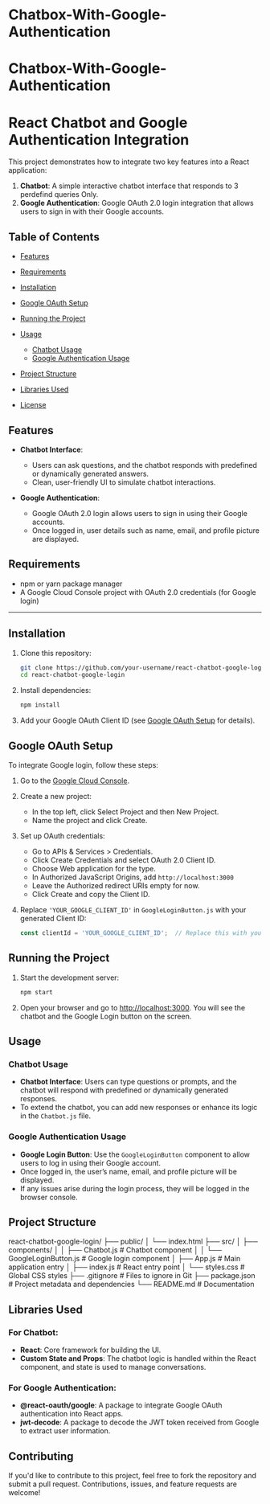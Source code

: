 
# Chatbox-With-Google-Authentication
# Chatbox-With-Google-Authentication


# React Chatbot and Google Authentication Integration

This project demonstrates how to integrate two key features into a React application:

1. **Chatbot**: A simple interactive chatbot interface that responds to 3 perdefind queries Only.
2. **Google Authentication**: Google OAuth 2.0 login integration that allows users to sign in with their Google accounts.

## Table of Contents

- [Features](#features)
- [Requirements](#requirements)
- [Installation](#installation)
- [Google OAuth Setup](#google-oauth-setup)
- [Running the Project](#running-the-project)
- [Usage](#usage)
  - [Chatbot Usage](#chatbot-usage)
  - [Google Authentication Usage](#google-authentication-usage)
- [Project Structure](#project-structure)
- [Libraries Used](#libraries-used)

- [License](#license)



## Features

- **Chatbot Interface**:
  - Users can ask questions, and the chatbot responds with predefined or dynamically generated answers.
  - Clean, user-friendly UI to simulate chatbot interactions.
  
- **Google Authentication**:
  - Google OAuth 2.0 login allows users to sign in using their Google accounts.
  - Once logged in, user details such as name, email, and profile picture are displayed.



## Requirements


- npm or yarn package manager
- A Google Cloud Console project with OAuth 2.0 credentials (for Google login)

---

## Installation

1. Clone this repository:

    ```bash
    git clone https://github.com/your-username/react-chatbot-google-login.git
    cd react-chatbot-google-login
    ```

2. Install dependencies:

    ```bash
    npm install
    ```

3. Add your Google OAuth Client ID (see [Google OAuth Setup](#google-oauth-setup) for details).


## Google OAuth Setup

To integrate Google login, follow these steps:

1. Go to the [Google Cloud Console](https://console.cloud.google.com/).

2. Create a new project:
   - In the top left, click Select Project and then New Project.
   - Name the project and click Create.

3. Set up OAuth credentials:
   - Go to APIs & Services > Credentials.
   - Click Create Credentials and select OAuth 2.0 Client ID.
   - Choose Web application for the type.
   - In Authorized JavaScript Origins, add `http://localhost:3000` 
   - Leave the Authorized redirect URIs empty for now.
   - Click Create and copy the Client ID.

4. Replace `'YOUR_GOOGLE_CLIENT_ID'` in `GoogleLoginButton.js` with your generated Client ID:

    ```javascript
    const clientId = 'YOUR_GOOGLE_CLIENT_ID';  // Replace this with your actual Client ID
    ```



## Running the Project

1. Start the development server:

    ```bash
    npm start
    ```

2. Open your browser and go to [http://localhost:3000](http://localhost:3000). You will see the chatbot and the Google Login button on the screen.



## Usage

### Chatbot Usage

- **Chatbot Interface**: Users can type questions or prompts, and the chatbot will respond with predefined or dynamically generated responses.
- To extend the chatbot, you can add new responses or enhance its logic in the `Chatbot.js` file.

### Google Authentication Usage

- **Google Login Button**: Use the `GoogleLoginButton` component to allow users to log in using their Google account.
- Once logged in, the user’s name, email, and profile picture will be displayed.
- If any issues arise during the login process, they will be logged in the browser console.


## Project Structure


react-chatbot-google-login/
├── public/
│   └── index.html
├── src/
│   ├── components/
│   │   ├── Chatbot.js                # Chatbot component
│   │   └── GoogleLoginButton.js      # Google login component
│   ├── App.js                        # Main application entry
│   ├── index.js                      # React entry point
│   └── styles.css                    # Global CSS styles
├── .gitignore                         # Files to ignore in Git
├── package.json                       # Project metadata and dependencies
└── README.md                          # Documentation


## Libraries Used

### For Chatbot:

- **React**: Core framework for building the UI.
- **Custom State and Props**: The chatbot logic is handled within the React component, and state is used to manage conversations.

### For Google Authentication:

- **@react-oauth/google**: A package to integrate Google OAuth authentication into React apps.
- **jwt-decode**: A package to decode the JWT token received from Google to extract user information.


## Contributing

If you'd like to contribute to this project, feel free to fork the repository and submit a pull request. Contributions, issues, and feature requests are welcome!



